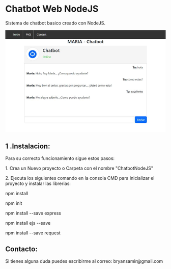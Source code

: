 <h1>Chatbot Web NodeJS</h1>

<p>Sistema de chatbot basico creado con NodeJS.</p>

![Preview](https://github.com/interstella7777/NodeJS/blob/main/chatbotweb01/Maria%20Chatbotweb%20v01.JPG)

<h2>1 .Instalacion:</h2>
<p>Para su correcto funcionamiento sigue estos pasos:</p>

 <p>1. Crea un Nuevo proyecto o Carpeta con el nombre "ChatbotNodeJS"</p>
 <p>2. Ejecuta los siguientes comando en la consola CMD para inicializar el proyecto y instalar las librerias:</p>
 <p> npm install</p>
 <p> npm init</p>
 <p> npm install --save express</p>
 <p> npm install ejs --save</p>
 <p> npm install --save request</p>


<h2>Contacto:</h2>
Si tienes alguna duda puedes escribirme al correo: bryansamir@gmail.com
